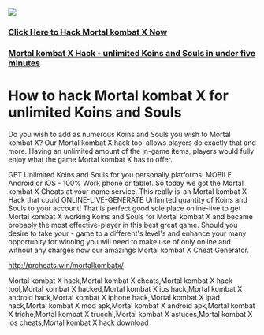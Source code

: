 <a href="http://prcheats.win/mortalkombatx/"><img src="https://i.imgur.com/JofLywq.gif"></a>
<h3><a href="http://prcheats.win/mortalkombatx/">Click Here to Hack Mortal kombat X Now</a></h3>
<h3><a href="http://prcheats.win/mortalkombatx/">Mortal kombat X Hack - unlimited Koins and Souls in under five minutes</a></h3>

<h1> How to hack Mortal kombat X for unlimited Koins and Souls</h1>
Do you wish to add as numerous Koins and Souls you wish to Mortal kombat X? Our Mortal kombat X hack tool allows players do exactly that and more. Having an unlimited amount of the in-game items, players would fully enjoy what the game Mortal kombat X has to offer.

GET Unlimited Koins and Souls for you personally platforms: MOBILE Android or iOS - 100% Work phone or tablet. So,today we got the Mortal kombat X Cheats at your-name service. This really is-an Mortal kombat X Hack that could ONLINE-LIVE-GENERATE Unlimited quantity of Koins and Souls to your account! That is perfect good sole place online-live to get Mortal kombat X working Koins and Souls for Mortal kombat X and became probably the most effective-player in this best great game. Should you desire to take your - game to a different's level's and enhance your many opportunity for winning you will need to make use of only online and without any charges now our amazings Mortal kombat X Cheat Generator. 

<a href="http://prcheats.win/mortalkombatx/">http://prcheats.win/mortalkombatx/</a>


Mortal kombat X hack,Mortal kombat X cheats,Mortal kombat X hack tool,Mortal kombat X hacked,Mortal kombat X ios hack,Mortal kombat X android hack,Mortal kombat X iphone hack,Mortal kombat X ipad hack,Mortal kombat X mod apk,Mortal kombat X android apk,Mortal kombat X triche,Mortal kombat X trucchi,Mortal kombat X astuces,Mortal kombat X ios cheats,Mortal kombat X hack download

